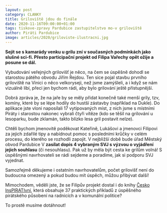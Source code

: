 ```yaml
---
layout: post
category: CLANKY
title: Griloviště jdou do finále
date: 2020-11-16T09:00:00+01:00
tags: tiskove-zpravy Pardubice zastupitelstvo mo-v griloviště
author: Piráti Pardubice
image: articles/2020/griloviste-ilustracni.jpg
---
```


**Sejít se s kamarády venku u grilu zní v současných podmínkách jako slušné
sci-fi. Přesto participační projekt od Filipa Vařechy opět ožije a posune se
dál.**

Vybudování veřejných grilovišť je něco, na čem se úspěšně dohodl se starostou
pátého obvodu Jiřím Rejdou. Ten sice pojal stavbu prvního griloviště na Vinici o
něco velkoryseji, než jsme zamýšleli, a i když se nám vizuálně líbí, přeci jen
bychom rádi, aby bylo grilování ještě přístupnější.

Dobrá zpráva je, že na jaře by se měly přidat konečně také menší grily, tzv,
komíny, které by se lépe hodily do hustší zástavby (například na Dukle). Do
aplikace jste vloni naposílali 17 vytipovaných míst, z nich jsme s místními
Piráty i starostou nakonec vybrali čtyři vítěze (kdo se těšil na grilování u
lesoparku, bude zklamán, takto blízko lesa gril postavit nelze).

Chtěli bychom jmenovitě poděkovat Kateřině, Lukášovi a jmenovci Filipovi za
jejich zdařilé tipy a nabídnout pomoc s posledními krůčky v celém procesu, do
kterého se rozhodli zapojit. V nejbližší době bude úřad Městský obvod Pardubice
V **zasílat dopis 4 vybraným SVJ s výzvou o vyjádření jejich souhlasu** (či
nesouhlasu). Pak už by měla být cesta ke grilům volná! S úspěšnými navrhovateli
se rádi sejdeme a poradíme, jak si podporu SVJ vyjednat.

Samozřejmě děkujeme i ostatním navrhovatelům, počet grilovišť není do budoucna
omezený a pokud budou mít úspěch, můžou přibývat další!

Mimochodem, věděli jste, že se Filipův projekt dostal i do knihy [Česko
InsPIRATIvní](https://dary.pirati.cz/projekty-kampane/cesko-inspirativni/),
která obsahuje 37 praktických příkladů z úspěšného pirátského působení na
radnicích a v komunální politice?

To prostě musíme dotáhnout!
